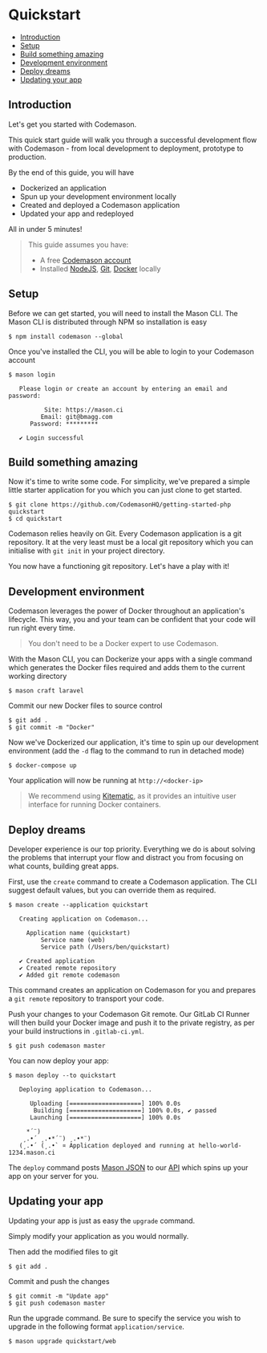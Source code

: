 # Quickstart

- [Introduction](#introduction)
- [Setup](#setup)
- [Build something amazing](#build-something-amazing)
- [Development environment](#development-environment)
- [Deploy dreams](#deploy-dreams)
- [Updating your app](#updating-your-app)

<a name="introduction"></a>
## Introduction
Let's get you started with Codemason.

This quick start guide will walk you through a successful development flow with Codemason - from local development to deployment, prototype to production.

By the end of this guide, you will have
- Dockerized an application
- Spun up your development environment locally
- Created and deployed a Codemason application
- Updated your app and redeployed

All in under 5 minutes!

> This guide assumes you have:
> - A free [Codemason account](http://mason.ci/register)
> - Installed [NodeJS](https://nodejs.org/en/download/), [Git](https://git-scm.com/downloads), [Docker](https://docs.docker.com/engine/installation/) locally

<a name="setup"></a>
## Setup
Before we can get started, you will need to install the Mason CLI. The Mason CLI is distributed through NPM so installation is easy
```
$ npm install codemason --global
```

Once you've installed the CLI, you will be able to login to your Codemason account
```
$ mason login

   Please login or create an account by entering an email and password:

          Site: https://mason.ci
         Email: git@bmagg.com
      Password: *********

   ✔ Login successful
```

<a name="build-something-amazing"></a>
## Build something amazing
Now it's time to write some code. For simplicity, we've prepared a simple little starter application for you which you can just clone to get started.
```
$ git clone https://github.com/CodemasonHQ/getting-started-php quickstart
$ cd quickstart
```

Codemason relies heavily on Git. Every Codemason application is a git repository. It at the very least must be a local git repository which you can initialise with `git init` in your project directory.

You now have a functioning git repository. Let's have a play with it!

<a name="development-environment"></a>
## Development environment
Codemason leverages the power of Docker throughout an application's lifecycle. This way, you and your team can be confident that your code will run right every time.

> You don't need to be a Docker expert to use Codemason.

With the Mason CLI, you can Dockerize your apps with a single command which generates the Docker files required and adds them to the current working directory
```
$ mason craft laravel
```

Commit our new Docker files to source control
```
$ git add .
$ git commit -m "Docker"
```

Now we've Dockerized our application, it's time to spin up our development environment (add the `-d` flag to the command to run in detached mode)
```
$ docker-compose up
```

Your application will now be running at `http://<docker-ip>`

> We recommend using [Kitematic](https://kitematic.com/), as it provides an intuitive user interface for running Docker containers.

<a name="deploy-dreams"></a>
## Deploy dreams
Developer experience is our top priority. Everything we do is about solving the problems that interrupt your flow and distract you from focusing on what counts, building great apps.

First, use the `create` command to create a Codemason application. The CLI suggest default values, but you can override them as required.
```
$ mason create --application quickstart

   Creating application on Codemason...

⁣     Application name (quickstart)
⁣         Service name (web)
⁣         Service path (/Users/ben/quickstart)

   ✔ Created application
   ✔ Created remote repository
   ✔ Added git remote codemason
```

This command creates an application on Codemason for you and prepares a `git remote` repository to transport your code.

Push your changes to your Codemason Git remote. Our GitLab CI Runner will then build your Docker image and push it to the private registry, as per your build instructions in `.gitlab-ci.yml`. 
```
$ git push codemason master
```

You can now deploy your app:
```
$ mason deploy --to quickstart

   Deploying application to Codemason...

      Uploading [====================] 100% 0.0s
       Building [====================] 100% 0.0s, ✔ passed
      Launching [====================] 100% 0.0s

     *´¨)
    ¸.•´ ¸.•*´¨) ¸.•*¨)
   (¸.•´ (¸.•` ¤ Application deployed and running at hello-world-1234.mason.ci
```

The `deploy` command posts [Mason JSON](/docs/{{version}}/mason-json) to our [API](/docs/{{version}}/api) which spins up your app on your server for you.

<a name="updating-your-app"></a>
## Updating your app
Updating your app is just as easy the `upgrade` command.

Simply modify your application as you would normally.

Then add the modified files to git
```
$ git add .
```
Commit and push the changes
```
$ git commit -m "Update app"
$ git push codemason master
```

Run the upgrade command. Be sure to specify the service you wish to upgrade in the following format `application/service`.
```
$ mason upgrade quickstart/web
```
